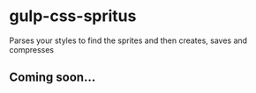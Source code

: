 # gulp-css-spritus
Parses your styles to find the sprites and then creates, saves and compresses

## Coming soon...
